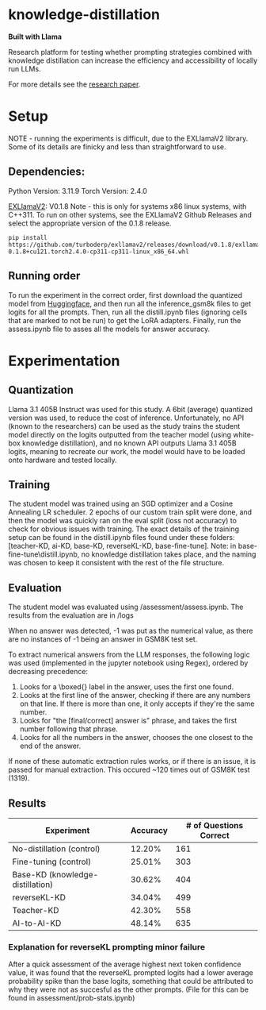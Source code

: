 # knowledge-distillation
**Built with Llama**

Research platform for testing whether prompting strategies combined with knowledge distillation can increase the efficiency and accessibility of locally run LLMs.

For more details see the [research paper]().

# Setup

NOTE - running the experiments is difficult, due to the EXLlamaV2 library. Some of its details are finicky and less than straightforward to use. 

## Dependencies:
Python Version: 3.11.9
Torch Version: 2.4.0


[EXLlamaV2](https://github.com/turboderp/exllamav2): V0.1.8
Note - this is only for systems x86 linux systems, with C++311. To run on other systems, see the EXLlamaV2 Github Releases and select the appropriate version of the 0.1.8 release. 
```
pip install https://github.com/turboderp/exllamav2/releases/download/v0.1.8/exllamav2-0.1.8+cu121.torch2.4.0-cp311-cp311-linux_x86_64.whl
```

## Running order
To run the experiment in the correct order, first download the quantized model from [Huggingface](https://huggingface.co/ek826/Meta-Llama-3.1-405B-Instruct-6.0bpw-exl2), and then run all the inference_gsm8k files to get logits for all the prompts. Then, run all the distill.ipynb files (ignoring cells that are marked to not be run) to get the LoRA adapters. Finally, run the assess.ipynb file to asses all the models for answer accuracy.

# Experimentation
## Quantization

Llama 3.1 405B Instruct was used for this study. A 6bit (average) quantized version was used, to reduce the cost of inference. Unfortunately, no API (known to the researchers) can be used as the study trains the student model directly on the logits outputted from the teacher model (using white-box knowledge distillation), and no known API outputs Llama 3.1 405B logits, meaning to recreate our work, the model would have to be loaded onto hardware and tested locally.

## Training
The student model was trained using an SGD optimizer and a Cosine Annealing LR scheduler. 2 epochs of our custom train split were done, and then the model was quickly ran on the eval split (loss not accuracy) to check for obvious issues with training. The exact details of the training setup can be found in the distill.ipynb files found under these folders: [teacher-KD, ai-KD, base-KD, reverseKL-KD, base-fine-tune]. 
Note: in base-fine-tune\distill.ipynb, no knowledge distillation takes place, and the naming was chosen to keep it consistent with the rest of the file structure.

## Evaluation
The student model was evaluated using /assessment/assess.ipynb. The results from the evaluation are in /logs

When no answer was detected, -1 was put as the numerical value, as there are no instances of -1 being an answer in GSM8K test set.

To extract numerical answers from the LLM responses, the following logic was used (implemented in the jupyter notebook using Regex), ordered by decreasing precedence:
1. Looks for a \boxed{} label in the answer, uses the first one found.
2. Looks at the first line of the answer, checking if there are any numbers on that line. If there is more than one, it only accepts if they're the same number.
3. Looks for "the [final/correct] answer is" phrase, and takes the first number following that phrase.
4. Looks for all the numbers in the answer, chooses the one closest to the end of the answer. 

If none of these automatic extraction rules works, or if there is an issue, it is passed for manual extraction. This occured ~120 times out of GSM8K test (1319).

## Results

| Experiment                       | Accuracy | # of Questions Correct |
|----------------------------------|----------|------------------------|
| No-distillation (control)        | 12.20%   | 161                    |
| Fine-tuning (control)            | 25.01%   | 303                    |
| Base-KD (knowledge-distillation) | 30.62%   | 404                    |
| reverseKL-KD                     | 34.04%   | 499                    |
| Teacher-KD                       | 42.30%   | 558                    |
| AI-to-AI-KD                      | 48.14%   | 635                    |

### Explanation for reverseKL prompting minor failure
After a quick assessment of the average highest next token confidence value, it was found that the reverseKL prompted logits had a lower average probability spike than the base logits, something that could be attributed to why they were not as succesful as the other prompts.
(File for this can be found in assessment/prob-stats.ipynb)